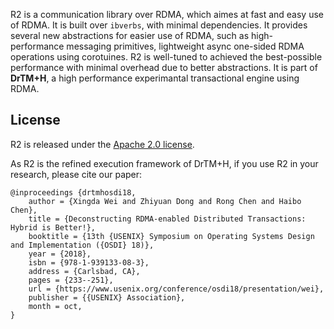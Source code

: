 R2 is a communication library over RDMA, which aimes at fast and easy use of RDMA.
It is built over `ibverbs`, with minimal dependencies. 
It provides several new abstractions for easier use of RDMA, 
such as high-performance messaging primitives, lightweight async one-sided RDMA operations 
using corotuines.
R2 is well-tuned to achieved the best-possible performance with minimal overhead due to better abstractions. 
It is part of **DrTM+H**, a high performance experimantal transactional engine using RDMA.


## License

R2 is released under the [Apache 2.0 license](http://www.apache.org/licenses/LICENSE-2.0.html).

As R2 is the refined execution framework of DrTM+H, 
if you use R2 in your research, please cite our paper:

    @inproceedings {drtmhosdi18,
        author = {Xingda Wei and Zhiyuan Dong and Rong Chen and Haibo Chen},
        title = {Deconstructing RDMA-enabled Distributed Transactions: Hybrid is Better!},
        booktitle = {13th {USENIX} Symposium on Operating Systems Design and Implementation ({OSDI} 18)},
        year = {2018},
        isbn = {978-1-939133-08-3},
        address = {Carlsbad, CA},
        pages = {233--251},
        url = {https://www.usenix.org/conference/osdi18/presentation/wei},
        publisher = {{USENIX} Association},
        month = oct,
    }
